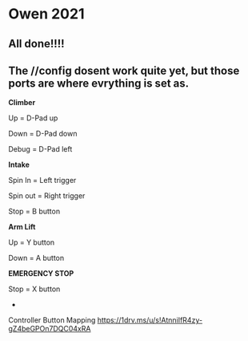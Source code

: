 # Owen 2021

All done!!!!
-
The //config dosent work quite yet, but those ports are where evrything is set as. 
-
**Climber**


Up = D-Pad up


Down = D-Pad down 


Debug = D-Pad left 



**Intake** 


Spin In = Left trigger 


Spin out = Right trigger 


Stop = B button 

**Arm Lift**


Up = Y button 


Down = A button 



**EMERGENCY STOP**


Stop = X button 


- 
Controller Button Mapping 
https://1drv.ms/u/s!AtnniIfR4zy-gZ4beGPOn7DQC04xRA
